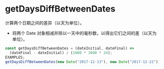 # getDaysDiffBetweenDates

计算两个日期之间的差异（以天为单位）。

- 将两个 Date 对象相减并除以一天中的毫秒数，以得出它们之间的差（以天为单位）。

```js
const getDaysDiffBetweenDates = (dateInitial, dateFinal) =>
  (dateFinal - dateInitial) / (1000 * 3600 * 24);
EXAMPLES;
getDaysDiffBetweenDates(new Date("2017-12-13"), new Date("2017-12-22")); // 9
```
